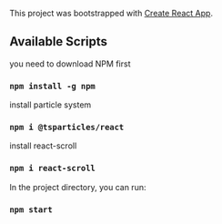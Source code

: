 This project was bootstrapped with [Create React App](https://github.com/facebook/create-react-app).

## Available Scripts

you need to download NPM first

### `npm install -g npm`

install particle system

### `npm i @tsparticles/react`

install react-scroll

### `npm i react-scroll`

In the project directory, you can run:

### `npm start`